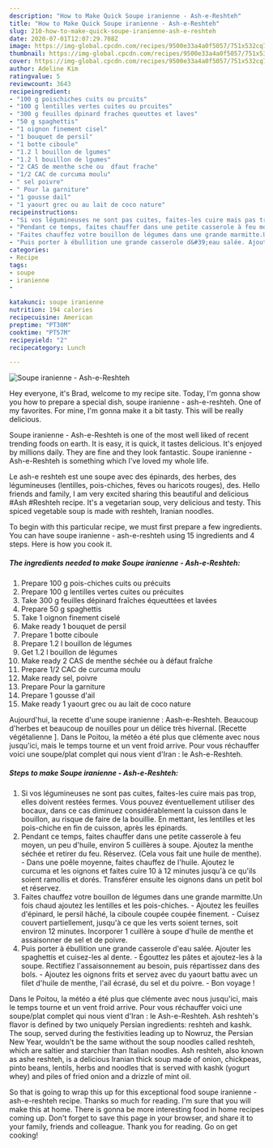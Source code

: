 ```yaml
---
description: "How to Make Quick Soupe iranienne - Ash-e-Reshteh"
title: "How to Make Quick Soupe iranienne - Ash-e-Reshteh"
slug: 210-how-to-make-quick-soupe-iranienne-ash-e-reshteh
date: 2020-07-01T12:07:29.708Z
image: https://img-global.cpcdn.com/recipes/9500e33a4a0f5057/751x532cq70/soupe-iranienne-ash-e-reshteh-photo-principale-de-la-recette.jpg
thumbnail: https://img-global.cpcdn.com/recipes/9500e33a4a0f5057/751x532cq70/soupe-iranienne-ash-e-reshteh-photo-principale-de-la-recette.jpg
cover: https://img-global.cpcdn.com/recipes/9500e33a4a0f5057/751x532cq70/soupe-iranienne-ash-e-reshteh-photo-principale-de-la-recette.jpg
author: Adeline Kim
ratingvalue: 5
reviewcount: 3643
recipeingredient:
- "100 g poischiches cuits ou prcuits"
- "100 g lentilles vertes cuites ou prcuites"
- "300 g feuilles dpinard fraches queuttes et laves"
- "50 g spaghettis"
- "1 oignon finement cisel"
- "1 bouquet de persil"
- "1 botte ciboule"
- "1.2 l bouillon de lgumes"
- "1.2 l bouillon de lgumes"
- "2 CAS de menthe sche ou  dfaut frache"
- "1/2 CAC de curcuma moulu"
- " sel poivre"
- " Pour la garniture"
- "1 gousse dail"
- "1 yaourt grec ou au lait de coco nature"
recipeinstructions:
- "Si vos légumineuses ne sont pas cuites, faites-les cuire mais pas trop, elles doivent restées fermes. Vous pouvez éventuellement utiliser des bocaux, dans ce cas diminuez considérablement la cuisson dans le bouillon, au risque de faire de la bouillie. En mettant, les lentilles et les pois-chiche en fin de cuisson, après les épinards."
- "Pendant ce temps, faites chauffer dans une petite casserole à feu moyen, un peu d&#39;huile, environ 5 cuillères à soupe. Ajoutez la menthe séchée et retirer du feu. Réservez. (Cela vous fait une huile de menthe). Dans une poêle moyenne, faites chauffez de l&#39;huile. Ajoutez le curcuma et les oignons et faites cuire 10 à 12 minutes jusqu&#39;à ce qu&#39;ils soient ramollis et dorés. Transférer ensuite les oignons dans un petit bol et réservez."
- "Faites chauffez votre bouillon de légumes dans une grande marmitte.Un fois chaud ajoutez les lentilles et les pois-chiches. Ajoutez les feuilles d&#39;épinard, le persil hâché, la ciboule coupée coupée finement. Cuisez couvert partiellement, jusqu&#39;à ce que les verts soient ternes, soit environ 12 minutes. Incorporer 1 cuillère à soupe d&#39;huile de menthe et assaisonner de sel et de poivre."
- "Puis porter à ébullition une grande casserole d&#39;eau salée. Ajouter les spaghettis et cuisez-les al dente. Égouttez les pâtes et ajoutez-les à la soupe. Rectifiez l&#39;assaisonnement au besoin, puis répartissez dans des bols.  Ajoutez les oignons frits et servez avec du yaourt battu avec un filet d&#39;huile de menthe, l&#39;ail écrasé, du sel et du poivre. Bon voyage !"
categories:
- Recipe
tags:
- soupe
- iranienne
- 

katakunci: soupe iranienne  
nutrition: 194 calories
recipecuisine: American
preptime: "PT30M"
cooktime: "PT57M"
recipeyield: "2"
recipecategory: Lunch

---
```



![Soupe iranienne - Ash-e-Reshteh](https://img-global.cpcdn.com/recipes/9500e33a4a0f5057/751x532cq70/soupe-iranienne-ash-e-reshteh-photo-principale-de-la-recette.jpg)

Hey everyone, it's Brad, welcome to my recipe site. Today, I'm gonna show you how to prepare a special dish, soupe iranienne - ash-e-reshteh. One of my favorites. For mine, I'm gonna make it a bit tasty. This will be really delicious.

Soupe iranienne - Ash-e-Reshteh is one of the most well liked of recent trending foods on earth. It is easy, it is quick, it tastes delicious. It's enjoyed by millions daily. They are fine and they look fantastic. Soupe iranienne - Ash-e-Reshteh is something which I've loved my whole life.

Le ash-e reshteh est une soupe avec des épinards, des herbes, des légumineuses (lentilles, pois-chiches, fèves ou haricots rouges), des. Hello friends and family, I am very excited sharing this beautiful and delicious #Ash #Reshteh recipe. It&#39;s a vegetarian soup, very delicious and testy. This spiced vegetable soup is made with reshteh, Iranian noodles.


To begin with this particular recipe, we must first prepare a few ingredients. You can have soupe iranienne - ash-e-reshteh using 15 ingredients and 4 steps. Here is how you cook it.

<!--inarticleads1-->

##### The ingredients needed to make Soupe iranienne - Ash-e-Reshteh:

1. Prepare 100 g pois-chiches cuits ou précuits
1. Prepare 100 g lentilles vertes cuites ou précuites
1. Take 300 g feuilles dépinard fraîches équeuttées et lavées
1. Prepare 50 g spaghettis
1. Take 1 oignon finement ciselé
1. Make ready 1 bouquet de persil
1. Prepare 1 botte ciboule
1. Prepare 1.2 l bouillon de légumes
1. Get 1.2 l bouillon de légumes
1. Make ready 2 CAS de menthe séchée ou à défaut fraîche
1. Prepare 1/2 CAC de curcuma moulu
1. Make ready  sel, poivre
1. Prepare  Pour la garniture
1. Prepare 1 gousse d&#39;ail
1. Make ready 1 yaourt grec ou au lait de coco nature


Aujourd&#39;hui, la recette d&#39;une soupe iranienne : Aash-e-Reshteh. Beaucoup d&#39;herbes et beaucoup de nouilles pour un délice très hivernal. [Recette végétalienne ]. Dans le Poitou, la météo a été plus que clémente avec nous jusqu&#39;ici, mais le temps tourne et un vent froid arrive. Pour vous réchauffer voici une soupe/plat complet qui nous vient d&#39;Iran : le Ash-e-Reshteh. 

<!--inarticleads2-->

##### Steps to make Soupe iranienne - Ash-e-Reshteh:

1. Si vos légumineuses ne sont pas cuites, faites-les cuire mais pas trop, elles doivent restées fermes. Vous pouvez éventuellement utiliser des bocaux, dans ce cas diminuez considérablement la cuisson dans le bouillon, au risque de faire de la bouillie. En mettant, les lentilles et les pois-chiche en fin de cuisson, après les épinards.
1. Pendant ce temps, faites chauffer dans une petite casserole à feu moyen, un peu d&#39;huile, environ 5 cuillères à soupe. Ajoutez la menthe séchée et retirer du feu. Réservez. (Cela vous fait une huile de menthe). - Dans une poêle moyenne, faites chauffez de l&#39;huile. Ajoutez le curcuma et les oignons et faites cuire 10 à 12 minutes jusqu&#39;à ce qu&#39;ils soient ramollis et dorés. Transférer ensuite les oignons dans un petit bol et réservez.
1. Faites chauffez votre bouillon de légumes dans une grande marmitte.Un fois chaud ajoutez les lentilles et les pois-chiches. - Ajoutez les feuilles d&#39;épinard, le persil hâché, la ciboule coupée coupée finement. - Cuisez couvert partiellement, jusqu&#39;à ce que les verts soient ternes, soit environ 12 minutes. Incorporer 1 cuillère à soupe d&#39;huile de menthe et assaisonner de sel et de poivre.
1. Puis porter à ébullition une grande casserole d&#39;eau salée. Ajouter les spaghettis et cuisez-les al dente. - Égouttez les pâtes et ajoutez-les à la soupe. Rectifiez l&#39;assaisonnement au besoin, puis répartissez dans des bols.  - Ajoutez les oignons frits et servez avec du yaourt battu avec un filet d&#39;huile de menthe, l&#39;ail écrasé, du sel et du poivre. - Bon voyage !


Dans le Poitou, la météo a été plus que clémente avec nous jusqu&#39;ici, mais le temps tourne et un vent froid arrive. Pour vous réchauffer voici une soupe/plat complet qui nous vient d&#39;Iran : le Ash-e-Reshteh. Ash reshteh&#39;s flavor is defined by two uniquely Persian ingredients: reshteh and kashk. The soup, served during the festivities leading up to Nowruz, the Persian New Year, wouldn&#39;t be the same without the soup noodles called reshteh, which are saltier and starchier than Italian noodles. Ash reshteh, also known as ashe reshteh, is a delicious Iranian thick soup made of onion, chickpeas, pinto beans, lentils, herbs and noodles that is served with kashk (yogurt whey) and piles of fried onion and a drizzle of mint oil. 

So that is going to wrap this up for this exceptional food soupe iranienne - ash-e-reshteh recipe. Thanks so much for reading. I'm sure that you will make this at home. There is gonna be more interesting food in home recipes coming up. Don't forget to save this page in your browser, and share it to your family, friends and colleague. Thank you for reading. Go on get cooking!
